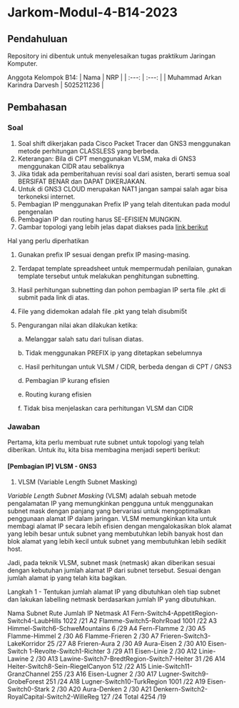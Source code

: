 # Jarkom-Modul-4-B14-2023

## Pendahuluan

Repository ini dibentuk untuk menyelesaikan tugas praktikum Jaringan Komputer.

Anggota Kelompok B14:
| Nama | NRP |
| :---: | :---: |
| Muhammad Arkan Karindra Darvesh | 5025211236 |

## Pembahasan

### Soal
1. Soal shift dikerjakan pada Cisco Packet Tracer dan GNS3 menggunakan metode perhitungan CLASSLESS yang berbeda.
2. Keterangan: Bila di CPT menggunakan VLSM, maka di GNS3 menggunakan CIDR atau sebaliknya
3. Jika tidak ada pemberitahuan revisi soal dari asisten, berarti semua soal BERSIFAT BENAR dan DAPAT DIKERJAKAN.
4. Untuk di GNS3 CLOUD merupakan NAT1 jangan sampai salah agar bisa terkoneksi internet.
5. Pembagian IP menggunakan Prefix IP yang telah ditentukan pada modul pengenalan
6. Pembagian IP dan routing harus SE-EFISIEN MUNGKIN.
7. Gambar topologi yang lebih jelas dapat diakses pada <a href="https://drive.google.com/file/d/1VmJXOyEoWru1tfXISOgoJiPfE1hpbptM/view?usp=sharing">link berikut</a>



Hal yang perlu diperhatikan

1. Gunakan prefix IP sesuai dengan prefix IP masing-masing.
2. Terdapat template spreadsheet untuk mempermudah penilaian, gunakan template tersebut untuk melakukan penghitungan subnetting.
3. Hasil perhitungan subnetting dan pohon pembagian IP serta file .pkt di submit pada link di atas.
4. File yang didemokan adalah file .pkt yang telah disubmi5t
5. Pengurangan nilai akan dilakukan ketika:
   
   a. Melanggar salah satu dari tulisan diatas.

   b. Tidak menggunakan PREFIX ip yang ditetapkan sebelumnya

   c. Hasil perhitungan untuk VLSM / CIDR, berbeda dengan di CPT / GNS3

   d. Pembagian IP kurang efisien

   e. Routing kurang efisien

   f. Tidak bisa menjelaskan cara perhitungan VLSM dan CIDR


### Jawaban

Pertama, kita perlu membuat rute subnet untuk topologi yang telah diberikan.
Untuk itu, kita bisa membagina menjadi seperti berikut:


#### [Pembagian IP] VLSM - GNS3
1. VLSM (Variable Length Subnet Masking)

_Variable Length Subnet Masking_ (VLSM) adalah sebuah metode pengalamatan IP yang memungkinkan pengguna untuk menggunakan subnet mask dengan panjang yang bervariasi untuk mengoptimalkan penggunaan alamat IP dalam jaringan. VLSM memungkinkan kita untuk membagi alamat IP secara lebih efisien dengan mengalokasikan blok alamat yang lebih besar untuk subnet yang membutuhkan lebih banyak host dan blok alamat yang lebih kecil untuk subnet yang membutuhkan lebih sedikit host.

Jadi, pada teknik VLSM, subnet mask (netmask) akan diberikan sesuai dengan kebutuhan jumlah alamat IP dari subnet tersebut. Sesuai dengan jumlah alamat ip yang telah kita bagikan.

Langkah 1 - Tentukan jumlah alamat IP yang dibutuhkan oleh tiap subnet dan lakukan labelling netmask berdasarkan jumlah IP yang dibutuhkan.


Nama Subnet	Rute	Jumlah IP	Netmask
A1	Fern-Switch4-AppetitRegion-Switch4-LaubHills	1022	/21
A2	Flamme-Switch5-RohrRoad	1001	/22
A3	Himmel-Switch6-SchweMountains	6	/29
A4	Fern-Flamme	2	/30
A5	Flamme-Himmel	2	/30
A6	Flamme-Frieren	2	/30
A7	Frieren-Switch3-LakeKorridor	25	/27
A8	Frieren-Aura	2	/30
A9	Aura-Eisen	2	/30
A10	Eisen-Switch 1-Revolte-Switch1-Richter	3	/29
A11	Eisen-Linie	2	/30
A12	Linie-Lawine	2	/30
A13	Lawine-Switch7-BredtRegion-Switch7-Heiter	31	/26
A14	Heiter-Switch8-Sein-RiegelCanyon	512	/22
A15	Linie-Switch11-GranzChannel	255	/23
A16	Eisen-Lugner	2	/30
A17	Lugner-Switch9-GrobeForest	251	/24
A18	Lugner-Switch10-TurkRegion	1001	/22
A19	Eisen-Switch0-Stark	2	/30
A20	Aura-Denken	2	/30
A21	Denkern-Switch2-RoyalCapital-Switch2-WilleReg	127	/24
Total		4254	/19
